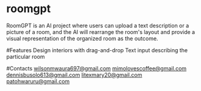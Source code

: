 # roomgpt
RoomGPT is an AI project where users can upload a text description or a picture of a room, and the AI will rearrange the room's layout and provide a visual representation of the organized room as the outcome.

#Features
Design interiors with drag-and-drop
Text input describing the particular room

#Contacts
wilsonmwaura697@gmail.com
mimolovescoffee@gmail.com
dennisbusolo613@gmail.com
litexmary20@gmail.com
patohwaruru@gmail.com


